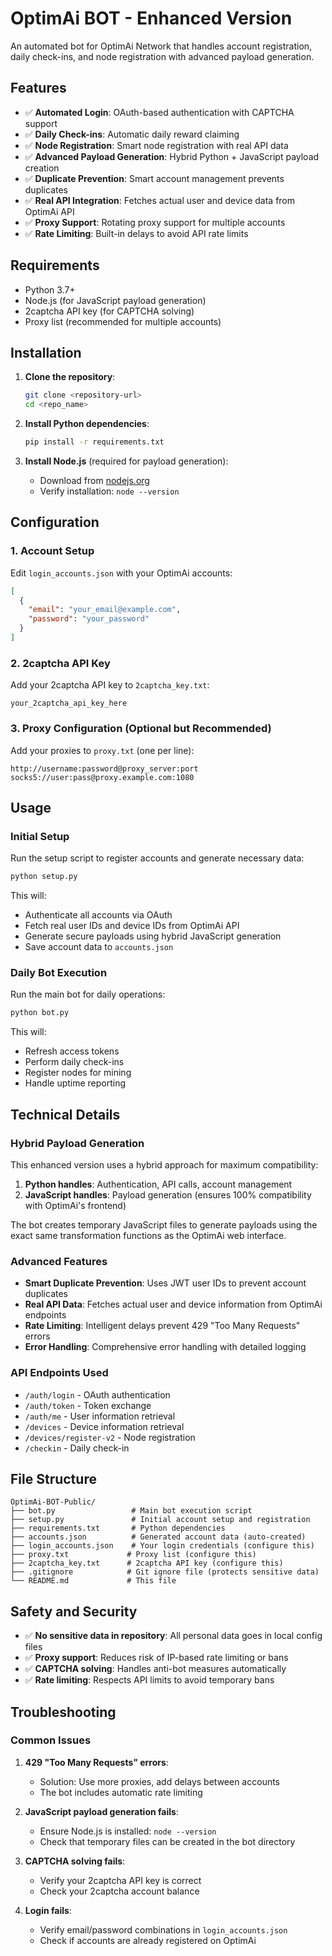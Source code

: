 # OptimAi BOT - Enhanced Version

An automated bot for OptimAi Network that handles account registration, daily check-ins, and node registration with advanced payload generation.

## Features

- ✅ **Automated Login**: OAuth-based authentication with CAPTCHA support
- ✅ **Daily Check-ins**: Automatic daily reward claiming
- ✅ **Node Registration**: Smart node registration with real API data
- ✅ **Advanced Payload Generation**: Hybrid Python + JavaScript payload creation
- ✅ **Duplicate Prevention**: Smart account management prevents duplicates
- ✅ **Real API Integration**: Fetches actual user and device data from OptimAi API
- ✅ **Proxy Support**: Rotating proxy support for multiple accounts
- ✅ **Rate Limiting**: Built-in delays to avoid API rate limits

## Requirements

- Python 3.7+
- Node.js (for JavaScript payload generation)
- 2captcha API key (for CAPTCHA solving)
- Proxy list (recommended for multiple accounts)

## Installation

1. **Clone the repository**:

   ```bash
   git clone <repository-url>
   cd <repo_name>
   ```

2. **Install Python dependencies**:

   ```bash
   pip install -r requirements.txt
   ```

3. **Install Node.js** (required for payload generation):
   - Download from [nodejs.org](https://nodejs.org/)
   - Verify installation: `node --version`

## Configuration

### 1. Account Setup

Edit `login_accounts.json` with your OptimAi accounts:

```json
[
  {
    "email": "your_email@example.com",
    "password": "your_password"
  }
]
```

### 2. 2captcha API Key

Add your 2captcha API key to `2captcha_key.txt`:

```
your_2captcha_api_key_here
```

### 3. Proxy Configuration (Optional but Recommended)

Add your proxies to `proxy.txt` (one per line):

```
http://username:password@proxy_server:port
socks5://user:pass@proxy.example.com:1080
```

## Usage

### Initial Setup

Run the setup script to register accounts and generate necessary data:

```bash
python setup.py
```

This will:

- Authenticate all accounts via OAuth
- Fetch real user IDs and device IDs from OptimAi API
- Generate secure payloads using hybrid JavaScript generation
- Save account data to `accounts.json`

### Daily Bot Execution

Run the main bot for daily operations:

```bash
python bot.py
```

This will:

- Refresh access tokens
- Perform daily check-ins
- Register nodes for mining
- Handle uptime reporting

## Technical Details

### Hybrid Payload Generation

This enhanced version uses a hybrid approach for maximum compatibility:

1. **Python handles**: Authentication, API calls, account management
2. **JavaScript handles**: Payload generation (ensures 100% compatibility with OptimAi's frontend)

The bot creates temporary JavaScript files to generate payloads using the exact same transformation functions as the OptimAi web interface.

### Advanced Features

- **Smart Duplicate Prevention**: Uses JWT user IDs to prevent account duplicates
- **Real API Data**: Fetches actual user and device information from OptimAi endpoints
- **Rate Limiting**: Intelligent delays prevent 429 "Too Many Requests" errors
- **Error Handling**: Comprehensive error handling with detailed logging

### API Endpoints Used

- `/auth/login` - OAuth authentication
- `/auth/token` - Token exchange
- `/auth/me` - User information retrieval
- `/devices` - Device information retrieval
- `/devices/register-v2` - Node registration
- `/checkin` - Daily check-in

## File Structure

```
OptimAi-BOT-Public/
├── bot.py                 # Main bot execution script
├── setup.py               # Initial account setup and registration
├── requirements.txt       # Python dependencies
├── accounts.json          # Generated account data (auto-created)
├── login_accounts.json    # Your login credentials (configure this)
├── proxy.txt             # Proxy list (configure this)
├── 2captcha_key.txt      # 2captcha API key (configure this)
├── .gitignore            # Git ignore file (protects sensitive data)
└── README.md             # This file
```

## Safety and Security

- ✅ **No sensitive data in repository**: All personal data goes in local config files
- ✅ **Proxy support**: Reduces risk of IP-based rate limiting or bans
- ✅ **CAPTCHA solving**: Handles anti-bot measures automatically
- ✅ **Rate limiting**: Respects API limits to avoid temporary bans

## Troubleshooting

### Common Issues

1. **429 "Too Many Requests" errors**:

   - Solution: Use more proxies, add delays between accounts
   - The bot includes automatic rate limiting

2. **JavaScript payload generation fails**:

   - Ensure Node.js is installed: `node --version`
   - Check that temporary files can be created in the bot directory

3. **CAPTCHA solving fails**:

   - Verify your 2captcha API key is correct
   - Check your 2captcha account balance

4. **Login fails**:
   - Verify email/password combinations in `login_accounts.json`
   - Check if accounts are already registered on OptimAi
